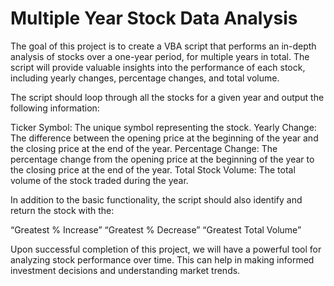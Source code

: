 
# Multiple Year Stock Data Analysis

The goal of this project is to create a VBA script that performs an in-depth analysis of stocks over a one-year period, for multiple years in total. The script will provide valuable insights into the performance of each stock, including yearly changes, percentage changes, and total volume.

The script should loop through all the stocks for a given year and output the following information:

Ticker Symbol: The unique symbol representing the stock.
Yearly Change: The difference between the opening price at the beginning of the year and the closing price at the end of the year.
Percentage Change: The percentage change from the opening price at the beginning of the year to the closing price at the end of the year.
Total Stock Volume: The total volume of the stock traded during the year.

In addition to the basic functionality, the script should also identify and return the stock with the:

“Greatest % Increase”
“Greatest % Decrease”
“Greatest Total Volume”

Upon successful completion of this project, we will have a powerful tool for analyzing stock performance over time. This can help in making informed investment decisions and understanding market trends.


